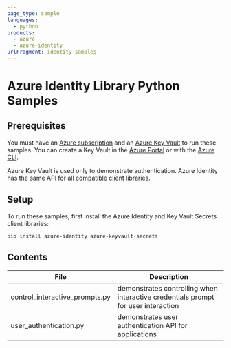 ```yaml
---
page_type: sample
languages:
  - python
products:
  - azure
  - azure-identity
urlFragment: identity-samples
---
```


# Azure Identity Library Python Samples

## Prerequisites

You must have an [Azure subscription](https://azure.microsoft.com/free) and an
[Azure Key Vault](https://azure.microsoft.com/en-us/services/key-vault/) to run
these samples. You can create a Key Vault in the
[Azure Portal](https://portal.azure.com/#create/Microsoft.KeyVault) or with the
[Azure CLI](https://docs.microsoft.com/en-us/azure/key-vault/secrets/quick-create-cli).

Azure Key Vault is used only to demonstrate authentication. Azure Identity has
the same API for all compatible client libraries.

## Setup

To run these samples, first install the Azure Identity and Key Vault Secrets
client libraries:

```commandline
pip install azure-identity azure-keyvault-secrets
```

## Contents
| File | Description |
|-------------|-------------|
| control_interactive_prompts.py | demonstrates controlling when interactive credentials prompt for user interaction |
| user_authentication.py | demonstrates user authentication API for applications |
